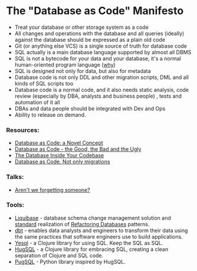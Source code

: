 # The "Database as Code" Manifesto

- Treat your database or other storage system as a code
- All changes and operations with the database and all queries (ideally) against the database should be expressed as a plain old code
- Git (or anything else VCS) is a single source of truth for database code
- SQL actually is a main database language supported by almost all DBMS 
- SQL is not a bytecode for your data and your database, it's a normal human-oriented program language ([why](https://gramin.pro/posts/sql-is-not-a-bytecode-for-data))
- SQL is designed not only for data, but also for metadata
- Database code is not only DDL and other migration scripts, DML and all kinds of SQL scripts too
- Database code is a normal code, and it also needs static analysis, code review (especially by DBA, analysts and business people) , tests and automation of it all
- DBAs and data people should be integrated with Dev and Ops
- Ability to release on demand.

### Resources:
- [Database as Code: a Novel Concept](https://dzone.com/articles/database-as-code-a-novel-concept)
- [Database as Code - the Good, the Bad and the Ugly](https://bytebase.com/blog/database-as-code)
- [The Database Inside Your Codebase](https://feifan.blog/posts/the-database-inside-your-codebase)
- [Database as Code. Not only migrations](https://gramin.pro/posts/database-as-code)

### Talks:
- [Aren't we forgetting someone?](https://speakerdeck.com/tastapod/arent-we-forgetting-someone)

### Tools:
- [Liquibase](https://www.liquibase.org) - database schema change management solution and [standard](https://twitter.com/pramodsadalage/status/1494398226253897733?t=_MKNMnmKBXUMDKJi-ZcYmg&s=19) realization of [Refactoring Databases](https://databaserefactoring.com) patterns.
- [dbt](https://github.com/dbt-labs/dbt-core) - enables data analysts and engineers to transform their data using the same practices that software engineers use to build applications.
- [Yesql](https://github.com/krisajenkins/yesql) - a Clojure library for using SQL. Keep the SQL as SQL.
- [HugSQL](https://www.hugsql.org) - a Clojure library for embracing SQL, creating a clean separation of Clojure and SQL code.
- [PugSQL](https://pugsql.org/) - Python library inspired by HugSQL.
